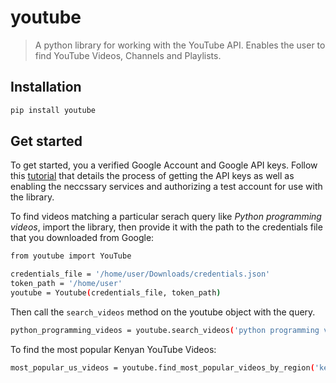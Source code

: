 # youtube

> A python library for working with the YouTube API. Enables the user to find YouTube Videos, Channels and Playlists.

## Installation
```sh
pip install youtube
```

## Get started

To get started, you a verified Google Account and Google API keys. Follow this [tutorial]() that details the process of getting the API keys as well as enabling the neccssary services and authorizing a test account for use with the library.

To find videos matching a particular serach query like *Python programming videos*, import the library, then provide it with the path to the credentials file that you downloaded from Google:
```sh
from youtube import YouTube

credentials_file = '/home/user/Downloads/credentials.json'
token_path = '/home/user'
youtube = Youtube(credentials_file, token_path)
```

Then call the ```search_videos``` method on the youtube object with the query.

```sh
python_programming_videos = youtube.search_videos('python programming videos')
```

To find the most popular Kenyan YouTube Videos:
```sh
most_popular_us_videos = youtube.find_most_popular_videos_by_region('ke')
```
